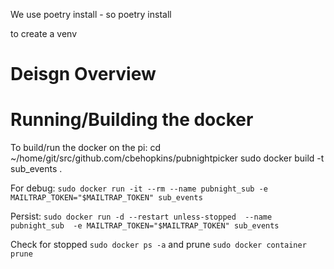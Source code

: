 We use poetry install - so
poetry install

to create a venv
# Deisgn Overview




# Running/Building the docker
To build/run the docker on the pi:
cd ~/home/git/src/github.com/cbehopkins/pubnightpicker
sudo docker build -t sub_events .

For debug:
`sudo docker run -it --rm --name pubnight_sub -e MAILTRAP_TOKEN="$MAILTRAP_TOKEN" sub_events`

Persist:
`sudo docker run -d --restart unless-stopped  --name pubnight_sub  -e MAILTRAP_TOKEN="$MAILTRAP_TOKEN" sub_events`

Check for stopped
`sudo docker ps -a`
and prune
`sudo docker container prune`
